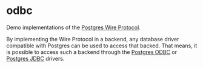 # odbc
Demo implementations of the [Postgres Wire Protocol](https://www.postgresql.org/docs/9.3/protocol.html).

By implementing the Wire Protocol in a backend, any database driver compatible with Postgres can be used to access that backed. That means, it is possible to access such a backend through the [Postgres ODBC](https://odbc.postgresql.org/) or [Postgres JDBC](https://jdbc.postgresql.org/) drivers.
